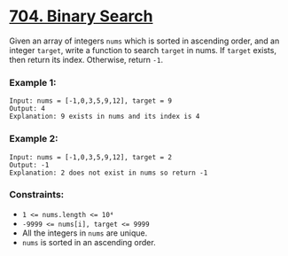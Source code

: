 # [704. Binary Search](https://leetcode.com/problems/binary-search/)

Given an array of integers `nums` which is sorted in ascending order, and an integer `target`, write a function to search `target` in nums. If `target` exists, then return its index. Otherwise, return `-1`.

 
### Example 1:
```
Input: nums = [-1,0,3,5,9,12], target = 9
Output: 4
Explanation: 9 exists in nums and its index is 4
```

### Example 2:
```
Input: nums = [-1,0,3,5,9,12], target = 2
Output: -1
Explanation: 2 does not exist in nums so return -1
 ```

### Constraints:

- `1 <= nums.length <= 10⁴`
- `-9999 <= nums[i], target <= 9999`
- All the integers in `nums` are unique.
- `nums` is sorted in an ascending order.
